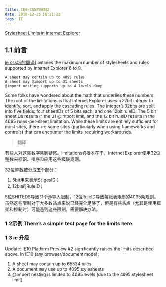 ```yaml
---
title: IE9-CSS的限制2
date: 2018-12-25 16:21:22
tags: IE
---
```


[Stylesheet Limits in Internet Explorer
](https://blogs.msdn.microsoft.com/ieinternals/2011/05/14/stylesheet-limits-in-internet-explorer/)

## 1.1 前言


[ie css坑的翻译1](https://support.microsoft.com/zh-cn/help/262161/a-webpage-that-uses-css-styles-does-not-render-correctly-in-internet-e) outlines the maximum number of stylesheets and rules supported by Internet Explorer 6 to 9.

```
A sheet may contain up to 4095 rules
A sheet may @import up to 31 sheets
@import nesting supports up to 4 levels deep

```


Some folks have wondered about the math that underlies these numbers. The root of the limitations is that Internet Explorer uses a 32bit integer to identify, sort, and apply the cascading rules. The integer’s 32bits are split into five fields: four sheetIDs of 5 bits each, and one 12bit ruleID. The 5 bit sheetIDs results in the 31 @import limit, and the 12 bit ruleID results in the 4095 rules-per-sheet limitation. While these limits are entirely sufficient for most sites, there are some sites (particularly when using frameworks and controls) that can encounter the limits, requiring workarounds.

> 翻译

有些人对这些数字感到疑惑。limitations的根本在于，Internet Explorer使用32位整数来标识、排序和应用这些级联规则。

32位整数被分成五个部分：
1. 5bit用来表示SeigesID；
2. 12bit的RuleID；

5位SHITEDS导致31个@导入限制，12位RuleID导致每张表限制的4095条规则。虽然这些限制对于大多数站点来说已经完全足够了，但是有些站点（尤其是使用框架和控制时）可能遇到这些限制，需要解决办法。



### 1.2示例 There’s a simple test page for the limits here.


### 1.3 ie 升级

Update: IE10 Platform Preview #2 significantly raises the limits described above. In IE10 (any browser/document mode):

1. A sheet may contain up to 65534 rules
2. A document may use up to 4095 stylesheets
3. @import nesting is limited to 4095 levels (due to the 4095 stylesheet limit)